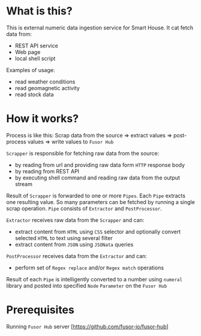 # What is this?

This is external numeric data ingestion service for Smart House. It cat fetch data from:
- REST API service
- Web page
- local shell script

Examples of usage:
 - read weather conditions
 - read geomagnetic activity
 - read stock data

# How it works?

Process is like this:
Scrap data from the source => extract values => post-process values => write values to `Fusor Hub`

`Scrapper` is responsible for fetching raw data from the source:
- by reading from url and providing raw data form `HTTP` response body
- by reading from REST API
- by executing shell command and reading raw data from the output stream

Result of `Scrapper` is forwarded to one or more `Pipes`.
Each `Pipe` extracts one resulting value. So many parameters can be fetched by running a single scrap operation.
`Pipe` consists of `Extractor` and `PostProcessor`.

`Extractor` receives raw data from the `Scrapper` and can:
- extract content from `HTML` using `CSS` selector and optionally convert selected `HTML` to text using several filter
- extract content from `JSON` using `JSONata` queries

`PostProcessor` receives data from the `Extractor` and can:
- perform set of `Regex replace` and/or `Regex match` operations

Result of each `Pipe` is intelligently converted to a number using `numeral` library and posted into specified `Node` `Parameter` on the `Fusor Hub`

# Prerequisites

Running `Fusor Hub` server [https://github.com/fusor-io/fusor-hub]

